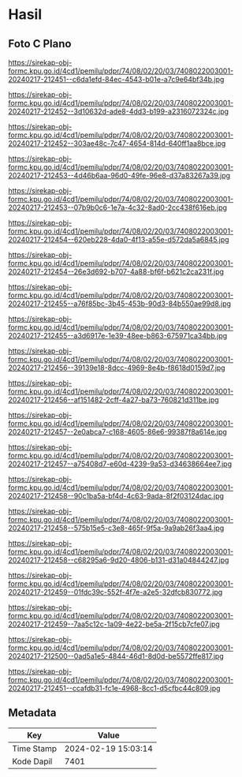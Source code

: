 # Hasil

## Foto C Plano

https://sirekap-obj-formc.kpu.go.id/4cd1/pemilu/pdpr/74/08/02/20/03/7408022003001-20240217-212451--c6da1efd-84ec-4543-b01e-a7c9e64bf34b.jpg

https://sirekap-obj-formc.kpu.go.id/4cd1/pemilu/pdpr/74/08/02/20/03/7408022003001-20240217-212452--3d10632d-ade8-4dd3-b199-a2316072324c.jpg

https://sirekap-obj-formc.kpu.go.id/4cd1/pemilu/pdpr/74/08/02/20/03/7408022003001-20240217-212452--303ae48c-7c47-4654-814d-640ff1aa8bce.jpg

https://sirekap-obj-formc.kpu.go.id/4cd1/pemilu/pdpr/74/08/02/20/03/7408022003001-20240217-212453--4d46b6aa-96d0-49fe-96e8-d37a83267a39.jpg

https://sirekap-obj-formc.kpu.go.id/4cd1/pemilu/pdpr/74/08/02/20/03/7408022003001-20240217-212453--07b9b0c6-1e7a-4c32-8ad0-2cc438f616eb.jpg

https://sirekap-obj-formc.kpu.go.id/4cd1/pemilu/pdpr/74/08/02/20/03/7408022003001-20240217-212454--620eb228-4da0-4f13-a55e-d572da5a6845.jpg

https://sirekap-obj-formc.kpu.go.id/4cd1/pemilu/pdpr/74/08/02/20/03/7408022003001-20240217-212454--26e3d692-b707-4a88-bf6f-b621c2ca231f.jpg

https://sirekap-obj-formc.kpu.go.id/4cd1/pemilu/pdpr/74/08/02/20/03/7408022003001-20240217-212455--a76f85bc-3b45-453b-90d3-84b550ae99d8.jpg

https://sirekap-obj-formc.kpu.go.id/4cd1/pemilu/pdpr/74/08/02/20/03/7408022003001-20240217-212455--a3d6917e-1e39-48ee-b863-675971ca34bb.jpg

https://sirekap-obj-formc.kpu.go.id/4cd1/pemilu/pdpr/74/08/02/20/03/7408022003001-20240217-212456--39139e18-8dcc-4969-8e4b-f8618d0159d7.jpg

https://sirekap-obj-formc.kpu.go.id/4cd1/pemilu/pdpr/74/08/02/20/03/7408022003001-20240217-212456--af151482-2cff-4a27-ba73-760821d311be.jpg

https://sirekap-obj-formc.kpu.go.id/4cd1/pemilu/pdpr/74/08/02/20/03/7408022003001-20240217-212457--2e0abca7-c168-4605-86e6-99387f8a614e.jpg

https://sirekap-obj-formc.kpu.go.id/4cd1/pemilu/pdpr/74/08/02/20/03/7408022003001-20240217-212457--a75408d7-e60d-4239-9a53-d34638664ee7.jpg

https://sirekap-obj-formc.kpu.go.id/4cd1/pemilu/pdpr/74/08/02/20/03/7408022003001-20240217-212458--90c1ba5a-bf4d-4c63-9ada-8f2f03124dac.jpg

https://sirekap-obj-formc.kpu.go.id/4cd1/pemilu/pdpr/74/08/02/20/03/7408022003001-20240217-212458--575b15e5-c3e8-465f-9f5a-9a9ab26f3aa4.jpg

https://sirekap-obj-formc.kpu.go.id/4cd1/pemilu/pdpr/74/08/02/20/03/7408022003001-20240217-212458--c68295a6-9d20-4806-b131-d31a04844247.jpg

https://sirekap-obj-formc.kpu.go.id/4cd1/pemilu/pdpr/74/08/02/20/03/7408022003001-20240217-212459--01fdc39c-552f-4f7e-a2e5-32dfcb830772.jpg

https://sirekap-obj-formc.kpu.go.id/4cd1/pemilu/pdpr/74/08/02/20/03/7408022003001-20240217-212459--7aa5c12c-1a09-4e22-be5a-2f15cb7cfe07.jpg

https://sirekap-obj-formc.kpu.go.id/4cd1/pemilu/pdpr/74/08/02/20/03/7408022003001-20240217-212500--0ad5a1e5-4844-46d1-8d0d-be5572ffe817.jpg

https://sirekap-obj-formc.kpu.go.id/4cd1/pemilu/pdpr/74/08/02/20/03/7408022003001-20240217-212451--ccafdb31-fc1e-4968-8cc1-d5cfbc44c809.jpg


## Metadata

| Key        | Value               |
| ---------- | ------------------- |
| Time Stamp | 2024-02-19 15:03:14 |
| Kode Dapil | 7401                |




